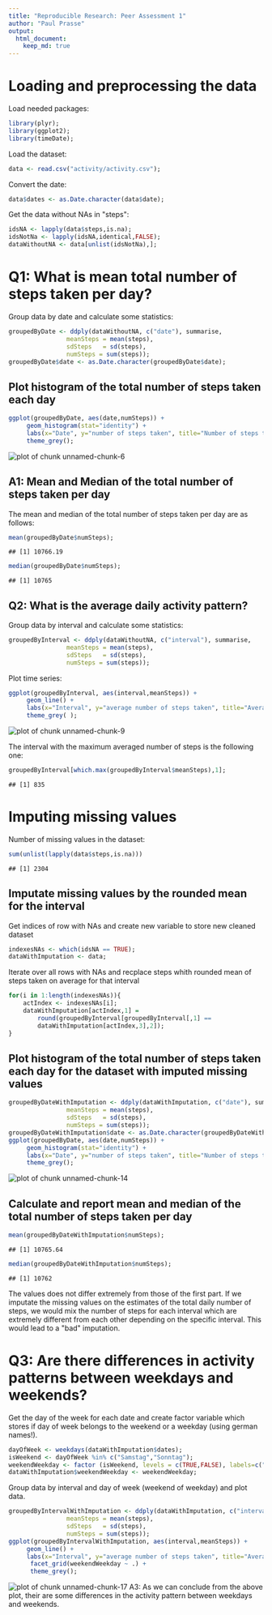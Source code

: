 ```yaml
---
title: "Reproducible Research: Peer Assessment 1"
author: "Paul Prasse"
output: 
  html_document:
    keep_md: true
---
```



# Loading and preprocessing the data
Load needed packages:

```r
library(plyr);
library(ggplot2);
library(timeDate);
```

Load the dataset:

```r
data <- read.csv("activity/activity.csv");
```
Convert the date:

```r
data$dates <- as.Date.character(data$date);
```
Get the data without NAs in "steps":

```r
idsNA <- lapply(data$steps,is.na);
idsNotNa <- lapply(idsNA,identical,FALSE);
dataWithoutNA <- data[unlist(idsNotNa),];
```

# Q1: What is mean total number of steps taken per day?
Group data by date and calculate some statistics:

```r
groupedByDate <- ddply(dataWithoutNA, c("date"), summarise,
                meanSteps = mean(steps),
                sdSteps   = sd(steps), 
                numSteps = sum(steps));
groupedByDate$date <- as.Date.character(groupedByDate$date);
```
## Plot histogram of the total number of steps taken each day

```r
ggplot(groupedByDate, aes(date,numSteps)) +
     geom_histogram(stat="identity") +
     labs(x="Date", y="number of steps taken", title="Number of steps taken each day") +
     theme_grey();
```

![plot of chunk unnamed-chunk-6](figure/unnamed-chunk-6-1.png) 
## A1: Mean and Median of the total number of steps taken per day
The mean and median of the total number of steps taken per day are as follows:

```r
mean(groupedByDate$numSteps);
```

```
## [1] 10766.19
```

```r
median(groupedByDate$numSteps);
```

```
## [1] 10765
```

## Q2: What is the average daily activity pattern?
Group data by interval and calculate some statistics:


```r
groupedByInterval <- ddply(dataWithoutNA, c("interval"), summarise,
                meanSteps = mean(steps),
                sdSteps   = sd(steps), 
                numSteps = sum(steps));
```
Plot time series:


```r
ggplot(groupedByInterval, aes(interval,meanSteps)) +
     geom_line() +
     labs(x="Interval", y="average number of steps taken", title="Average number of steps taken each interval")+
     theme_grey( );
```

![plot of chunk unnamed-chunk-9](figure/unnamed-chunk-9-1.png) 


The interval with the maximum averaged number of steps is the following one:


```r
groupedByInterval[which.max(groupedByInterval$meanSteps),1];
```

```
## [1] 835
```


# Imputing missing values
Number of missing values in the dataset:

```r
sum(unlist(lapply(data$steps,is.na)))
```

```
## [1] 2304
```
## Imputate missing values by the rounded mean for the interval
Get indices of row with NAs and create new variable to store new cleaned dataset

```r
indexesNAs <- which(idsNA == TRUE);
dataWithImputation <- data;
```
Iterate over all rows with NAs and recplace steps whith rounded mean of steps taken on average for that interval

```r
for(i in 1:length(indexesNAs)){
    actIndex <- indexesNAs[i];
    dataWithImputation[actIndex,1] = 
        round(groupedByInterval[groupedByInterval[,1] == 
        dataWithImputation[actIndex,3],2]);
}
```

## Plot histogram of the total number of steps taken each day for the dataset with imputed missing values

```r
groupedByDateWithImputation <- ddply(dataWithImputation, c("date"), summarise,
                meanSteps = mean(steps),
                sdSteps   = sd(steps), 
                numSteps = sum(steps));
groupedByDateWithImputation$date <- as.Date.character(groupedByDateWithImputation$date);
ggplot(groupedByDate, aes(date,numSteps)) +
     geom_histogram(stat="identity") +
     labs(x="Date", y="number of steps taken", title="Number of steps taken each day") +
     theme_grey();
```

![plot of chunk unnamed-chunk-14](figure/unnamed-chunk-14-1.png) 

## Calculate and report mean and median of the total number of steps taken per day

```r
mean(groupedByDateWithImputation$numSteps);
```

```
## [1] 10765.64
```

```r
median(groupedByDateWithImputation$numSteps);
```

```
## [1] 10762
```
The values does not differ extremely from those of the first part. If we imputate the missing values on the estimates of the total daily number of steps, we would mix the number of steps for each interval which are extremely different from each other depending on the specific interval. This would lead to a "bad" imputation.


# Q3: Are there differences in activity patterns between weekdays and weekends?
Get the day of the week for each date and create factor variable which stores if day of week belongs to the weekend or a weekday (using german names!).

```r
dayOfWeek <- weekdays(dataWithImputation$dates);
isWeekend <- dayOfWeek %in% c("Samstag","Sonntag");
weekendWeekday <- factor (isWeekend, levels = c(TRUE,FALSE), labels=c("weekend","weekday"));
dataWithImputation$weekendWeekday <- weekendWeekday;
```
Group data by interval and day of week (weekend of weekday) and plot data.

```r
groupedByIntervalWithImputation <- ddply(dataWithImputation, c("interval","weekendWeekday"), summarise,
                meanSteps = mean(steps),
                sdSteps   = sd(steps), 
                numSteps = sum(steps));
ggplot(groupedByIntervalWithImputation, aes(interval,meanSteps)) +
     geom_line() +
     labs(x="Interval", y="average number of steps taken", title="Average number of steps taken each interval") +
      facet_grid(weekendWeekday ~ .) +
      theme_grey();
```

![plot of chunk unnamed-chunk-17](figure/unnamed-chunk-17-1.png) 
A3: As we can conclude from the above plot, their are some differences in the activity pattern between weekdays and weekends.


